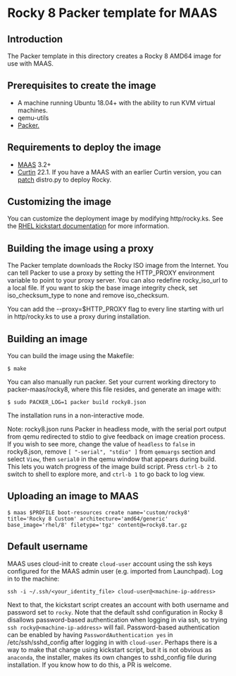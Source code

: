 # Rocky 8 Packer template for MAAS

## Introduction
The Packer template in this directory creates a Rocky 8 AMD64 image for use with MAAS.

## Prerequisites to create the image

* A machine running Ubuntu 18.04+ with the ability to run KVM virtual machines.
* qemu-utils
* [Packer.](https://www.packer.io/intro/getting-started/install.html)

## Requirements to deploy the image

* [MAAS](https://maas.io) 3.2+
* [Curtin](https://launchpad.net/curtin) 22.1. If you have a MAAS with an earlier Curtin version, you can [patch](https://code.launchpad.net/~xnox/curtin/+git/curtin/+merge/415604) distro.py to deploy Rocky.

## Customizing the image
You can customize the deployment image by modifying http/rocky.ks. See the [RHEL kickstart documentation](https://access.redhat.com/documentation/en-us/red_hat_enterprise_linux/8/html/performing_an_advanced_rhel_installation/kickstart-commands-and-options-reference_installing-rhel-as-an-experienced-user#part-or-partition_kickstart-commands-for-handling-storage) for more information.

## Building the image using a proxy
The Packer template downloads the Rocky ISO image from the Internet. You can tell Packer to use a proxy by setting the HTTP_PROXY environment variable to point to your proxy server. You can also  redefine rocky_iso_url to a local file. If you want to skip the base image integrity check, set iso_checksum_type to none and remove iso_checksum.

You can add the --proxy=$HTTP_PROXY flag to every line starting with url in http/rocky.ks to use a proxy during installation.

## Building an image
You can build the image using the Makefile:

```
$ make
```

You can also manually run packer. Set your current working directory to packer-maas/rocky8, where this file resides, and generate an image with:

```
$ sudo PACKER_LOG=1 packer build rocky8.json
```
The installation runs in a non-interactive mode.

Note: rocky8.json runs Packer in headless mode, with the serial port output from qemu redirected to stdio to give feedback on image creation process. If you wish to see more, change the value of `headless` to `false` in rocky8.json, remove `[ "-serial", "stdio" ]` from `qemuargs` section and select `View`, then `serial0` in the qemu window that appears during build. This lets you watch progress of the image build script. Press `ctrl-b 2` to switch to shell to explore more, and `ctrl-b 1` to go back to log view.

## Uploading an image to MAAS
```
$ maas $PROFILE boot-resources create name='custom/rocky8' title='Rocky 8 Custom' architecture='amd64/generic' base_image='rhel/8' filetype='tgz' content@=rocky8.tar.gz
```

## Default username
MAAS uses cloud-init to create ```cloud-user``` account using the ssh keys configured for the MAAS admin user (e.g. imported from Launchpad). Log in to the machine:
```
ssh -i ~/.ssh/<your_identity_file> cloud-user@<machine-ip-address>
```
Next to that, the kickstart script creates an account with both username and password set to  ```rocky```. Note that the default sshd configuration in Rocky 8 disallows password-based authentication when logging in via ssh, so trying `ssh rocky@<machine-ip-address>` will fail. Password-based authentication can be enabled by having `PasswordAuthentication yes` in /etc/ssh/sshd_config after logging in with ```cloud-user```. Perhaps there is a way to make that change using kickstart script, but it is not obvious as ```anaconda```, the installer, makes its own changes to sshd_config file during installation. If you know how to do this, a PR is welcome.
